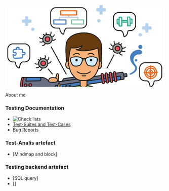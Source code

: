 ![Header](https://github.com/wren777/wren777/blob/main/assets/vj1PCIz_XG0.jpg)

About me

### Testing Documentation

- ![Check lists](https://github.com/wren777/CheckList)
- [Test-Suites and Test-Cases](https://github.com/wren777/TestCase)
- [Bug Reports](https://github.com/wren777/BugReports)

### Test-Analis artefact
- [Mindmap and block]

### Testing backend artefact
- [SQL query]
- []

